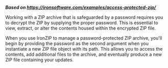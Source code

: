 ***Based on <https://ironsoftware.com/examples/access-protected-zip/>***

Working with a ZIP archive that is safeguarded by a password requires you to decrypt the ZIP by supplying the proper password. This is essential to view, extract, or alter the contents housed within the encrypted ZIP file.

When you use IronZIP to manage a password-protected ZIP archive, you'll begin by providing the password as the second argument when you instantiate a new ZIP file object with its path. This allows you to access the contents, add additional files to the archive, and eventually produce a new ZIP file containing your updates.